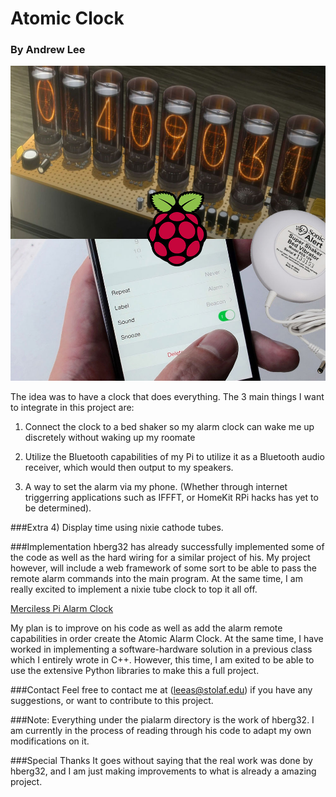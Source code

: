 # Atomic Clock

### By Andrew Lee

![Atomic Clock Cover](assets/cover.jpg)

The idea was to have a clock that does everything. The 3 main things I want to integrate in this project are:

1) Connect the clock to a bed shaker so my alarm clock can wake me up discretely without waking up my roomate

2) Utilize the Bluetooth capabilities of my Pi to utilize it as a Bluetooth audio receiver, which would then output to my speakers.

3) A way to set the alarm via my phone. (Whether through internet triggerring applications such as IFFFT, or HomeKit RPi hacks has yet to be determined).



###Extra
4) Display time using nixie cathode tubes.

###Implementation
hberg32 has already successfully implemented some of the code as well as the hard wiring for a similar project of his. My project however, will include a web framework of some sort to be able to pass the remote alarm commands into the main program. At the same time, I am really excited to implement a nixie tube clock to top it all off.

[Merciless Pi Alarm Clock](https://hackaday.io/project/4922-merciless-pi-alarm-clock)

My plan is to improve on his code as well as add the alarm remote capabilities in order create the Atomic Alarm Clock. At the same time, I have worked in implementing a software-hardware solution in a previous class which I entirely wrote in C++. However, this time, I am exited to be able to use the extensive Python libraries to make this a full project.

###Contact
Feel free to contact me at (leeas@stolaf.edu) if you have any suggestions, or want to contribute to this project.

###Note:
Everything under the pialarm directory is the work of hberg32. I am currently in the process of reading through his code to adapt my own modifications on it.

###Special Thanks
It goes without saying that the real work was done by hberg32, and I am just making improvements to what is already a amazing project.